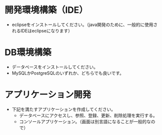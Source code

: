 # 開発環境構築（IDE）
* eclipseをインストールしてください。（java開発のために、一般的に使用されるIDEはeclipseになります）

# DB環境構築
* データベースをインストールしてください。
* MySQLかPostgreSQLのいずれか、どちらでも良いです。

# アプリケーション開発
* 下記を満たすアプリケーションを作成してください。
  * データベースにアクセスし、参照、登録、更新、削除処理を実行する。
  * コンソールアプリケーション。（画面は別言語になることが一般的なので）
  